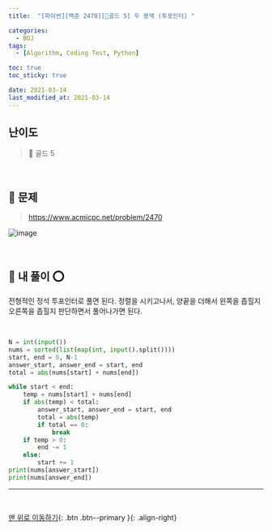 ```yaml
---
title:  "[파이썬][백준 2470][💛골드 5] 두 용액 (투포인터) " 

categories:
  - BOJ
tags:
  - [Algorithm, Coding Test, Python]

toc: true
toc_sticky: true

date: 2021-03-14
last_modified_at: 2021-03-14
---
```



##  난이도 

> 💛 골드 5

<br>

## 🚀 문제

> <https://www.acmicpc.net/problem/2470>

![image](https://user-images.githubusercontent.com/42318591/111066066-74bd7680-8500-11eb-83b4-ba82ce8c0fda.png)


<br>

## 🚀 내 풀이 ⭕
전형적인 정석 투포인터로 풀면 된다.
정렬을 시키고나서, 양끝을 더해서 왼쪽을 좁힐지 오른쪽을 좁힐지 판단하면서 풀어나가면 된다.

<br>

```python
N = int(input())
nums = sorted(list(map(int, input().split())))
start, end = 0, N-1
answer_start, answer_end = start, end
total = abs(nums[start] + nums[end])

while start < end:
    temp = nums[start] + nums[end]
    if abs(temp) < total:
        answer_start, answer_end = start, end
        total = abs(temp)
        if total == 0:
            break
    if temp > 0:
        end -= 1
    else:
        start += 1
print(nums[answer_start])
print(nums[answer_end])
```

***
<br>

[맨 위로 이동하기](#){: .btn .btn--primary }{: .align-right}